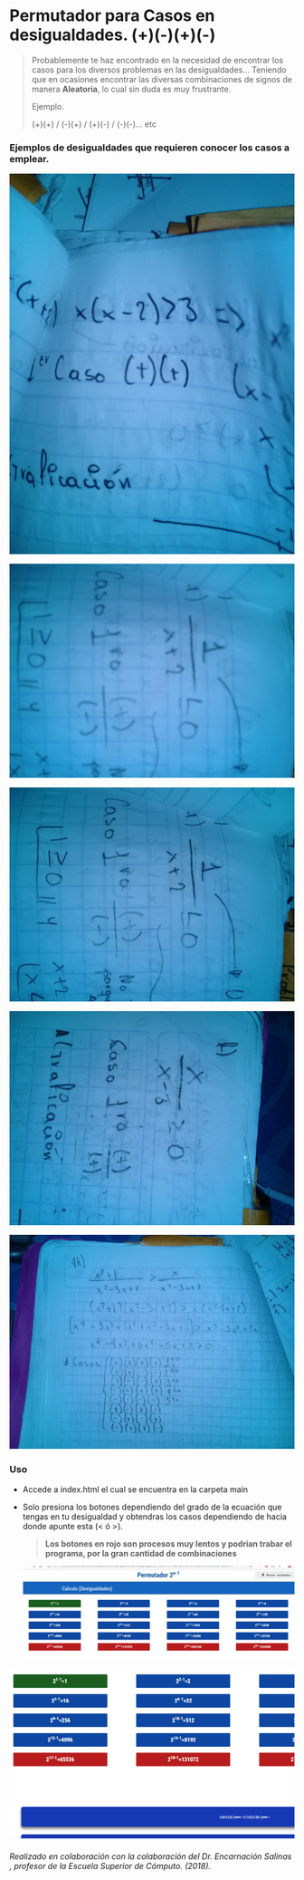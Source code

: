# Permutador para Casos en desigualdades. (+)(-)(+)(-)

> Probablemente te haz encontrado en la necesidad de encontrar los casos para los diversos problemas en las desigualdades... Teniendo que en ocasiones encontrar las diversas combinaciones de signos de manera <b>Aleatoria</b>, lo cual sin duda es muy frustrante.
>
> Ejemplo.
>
> (+)(+) / (-)(+) / (+)(-) / (-)(-)... etc

### Ejemplos de desigualdades que requieren conocer los casos a emplear.

![](1.jpg)



![20190126_004456](2.jpg)

![20190126_004527](3.jpg)

![20190126_004547](4.jpg)

![20190126_004630](5.jpg)

### Uso

* Accede a index.html el cual se encuentra en la carpeta main

* Solo presiona los botones dependiendo del grado de la ecuación que tengas en tu  desigualdad y obtendras los casos dependiendo de hacia donde apunte esta (< ó >).

  >  <b>Los botones en rojo son procesos muy lentos y podrian trabar el programa, por la gran cantidad de combinaciones</b>

  ![](p.jpg)

![](p1.jpg)

###### Realizado en colaboración con la colaboración del Dr. Encarnación Salinas , profesor de la Escuela Superior de Cómputo. (2018).


